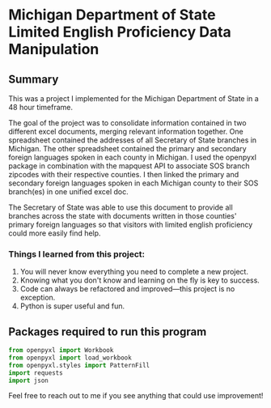 # Michigan Department of State Limited English Proficiency Data Manipulation

## Summary
This was a project I implemented for the Michigan Department of State in a 48 hour timeframe.

The goal of the project was to consolidate information contained in two different excel documents, merging relevant information together.
One spreadsheet contained the addresses of all Secretary of State branches in Michigan. The other spreadsheet contained the primary and secondary
foreign languages spoken in each county in Michigan. I used the openpyxl package in combination with the mapquest API to associate SOS branch zipcodes
with their respective counties. I then linked the primary and secondary foreign languages spoken in each Michigan county to their SOS branch(es) in one
unified excel doc.

The Secretary of State was able to use this document to provide all branches across the state with documents written in those counties' primary foreign languages
so that visitors with limited english proficiency could more easily find help.

### Things I learned from this project:
1. You will never know everything you need to complete a new project.
2. Knowing what you don't know and learning on the fly is key to success.
3. Code can always be refactored and improved—this project is no exception.
4. Python is super useful and fun.

## Packages required to run this program
```python
from openpyxl import Workbook
from openpyxl import load_workbook
from openpyxl.styles import PatternFill
import requests
import json
```

Feel free to reach out to me if you see anything that could use improvement!
